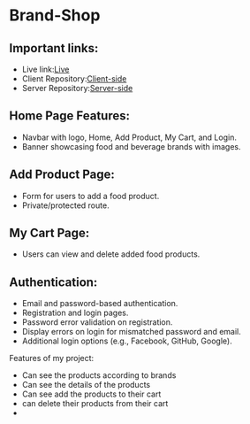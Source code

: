 # Brand-Shop

## Important links:
* Live link:[Live](https://brand-shop-e81ca.web.app/)
* Client Repository:[Client-side](https://github.com/istiakahmedsarker/Brand-shop-client)
* Server Repository:[Server-side](https://github.com/istiakahmedsarker/Brand-shop-server)

## Home Page Features:
* Navbar with logo, Home, Add Product, My Cart, and Login.
* Banner showcasing food and beverage brands with images.
  
## Add Product Page:
* Form for users to add a food product.
* Private/protected route.
  
  
## My Cart Page:
* Users can view and delete added food products.
  
## Authentication:
* Email and password-based authentication.
* Registration and login pages.
* Password error validation on registration.
* Display errors on login for mismatched password and email.
* Additional login options (e.g., Facebook, GitHub, Google).


Features of my project:
 * Can see the products according to brands
 * Can see the details of the products
 * Can see add the products to their cart
 * can delete their products from their cart
 * 
